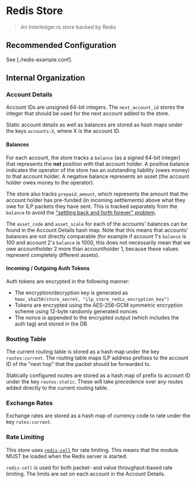 # Redis Store
> An Interledger.rs store backed by Redis

## Recommended Configuration

See [./redis-example.conf].

## Internal Organization

### Account Details

Account IDs are unsigned 64-bit integers. The `next_account_id` stores the integer that should be used for the next account added to the store.

Static account details as well as balances are stored as hash maps under the keys `accounts:X`, where X is the account ID.

#### Balances

For each account, the store tracks a `balance` (as a signed 64-bit integer) that represents the **net** position with that account holder. 
A positive balance indicates the operator of the store has an outstanding liability (owes money) to that account holder. 
A negative balance represents an asset (the account holder owes money to the operator).

The store also tracks `prepaid_amount`, which represents the amount that the account holder has pre-funded (in incoming settlements) above what they owe for ILP packets they have sent.
This is tracked separately from the `balance` to avoid the ["settling back and forth forever" problem](https://forum.interledger.org/t/what-should-positive-negative-balances-represent/501/26).

The `asset_code` and `asset_scale` for each of the accounts' balances can be found in the Account Details hash map. 
Note that this means that accounts' balances are not directly comparable (for example if account 1's `balance` is 100 and account 2's `balance` is 1000, this does not necessarily mean that we owe accountholder 2 more than accountholder 1, because these values represent completely different assets).

#### Incoming / Outgoing Auth Tokens

Auth tokens are encrypted in the following manner:
- The encryption/decryption key is generated as `hmac_sha256(store_secret, "ilp_store_redis_encryption_key")`
- Tokens are encrypted using the AES-256-GCM symmetric encryption scheme using 12-byte randomly generated nonces
- The nonce is appended to the encrypted output (which includes the auth tag) and stored in the DB

### Routing Table

The current routing table is stored as a hash map under the key `routes:current`. The routing table maps ILP address prefixes to the account ID of the "next hop" that the packet should be forwarded to.

Statically configured routes are stored as a hash map of prefix to account ID under the key `routes:static`. These will take precedence over any routes added directly to the current routing table.

### Exchange Rates

Exchange rates are stored as a hash map of currency code to rate under the key `rates:current`.

### Rate Limiting

This store uses [`redis-cell`](https://github.com/brandur/redis-cell) for rate limiting. This means that the module MUST be loaded when the Redis server is started.

`redis-cell` is used for both packet- and value throughput-based rate limiting. The limits are set on each account in the Account Details.
